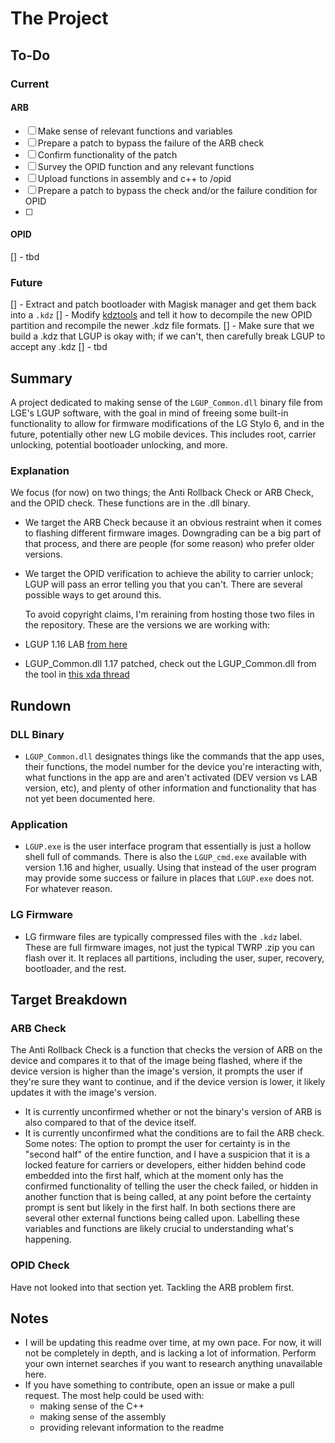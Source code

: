 # The Project

## To-Do
### Current
#### ARB
- [ ] Make sense of relevant functions and variables
- [ ] Prepare a patch to bypass the failure of the ARB check
- [ ] Confirm functionality of the patch 
- [ ] Survey the OPID function and any relevant functions
- [ ] Upload functions in assembly and c++ to /opid
- [ ] Prepare a patch to bypass the check and/or the failure condition for OPID
- [ ] 


#### OPID
[] - tbd

### Future
[] - Extract and patch bootloader with Magisk manager and get them back into a `.kdz`
  [] - Modify [kdztools](https://github.com/haise0/kdztools) and tell it how to decompile the new OPID partition and recompile the newer .kdz file formats.
  [] - Make sure that we build a .kdz that LGUP is okay with; if we can't, then carefully break LGUP to accept any .kdz
[] - tbd

## Summary
  A project dedicated to making sense of the `LGUP_Common.dll` binary file from LGE's LGUP software, with the goal in mind of freeing some built-in functionality to allow for firmware modifications of the LG Stylo 6, and in the future, potentially other new LG mobile devices. This includes root, carrier unlocking, potential bootloader unlocking, and more.


### Explanation
We focus (for now) on two things; the Anti Rollback Check or ARB Check, and the OPID check. These functions are in the .dll binary.
- We target the ARB Check because it an obvious restraint when it comes to flashing different firmware images. Downgrading can be a big part of that process, and there are people (for some reason) who prefer older versions. 
- We target the OPID verification to achieve the ability to carrier unlock; LGUP will pass an error telling you that you can't. There are several possible ways to get around this.

  To avoid copyright claims, I'm reraining from hosting those two files in the repository. These are the versions we are working with:
- LGUP 1.16 LAB [from here](https://androidfilehost.com/?fid=4349826312261753003)
- LGUP_Common.dll 1.17 patched, check out the LGUP_Common.dll from the tool in [this xda thread](https://forum.xda-developers.com/t/lgup-flash-utility-based-on-lgup-1-16-cmd-and-lgup-1-17-lgup_common-dll.4112121/)


## Rundown
### DLL Binary
- `LGUP_Common.dll` designates things like the commands that the app uses, their functions, the model number for the device you're interacting with, what functions in the app are and aren't activated (DEV version vs LAB version, etc), and plenty of other information and functionality that has not yet been documented here.
### Application
- `LGUP.exe` is the user interface program that essentially is just a hollow shell full of commands. There is also the `LGUP_cmd.exe` available with version 1.16 and higher, usually. Using that instead of the user program may provide some success or failure in places that `LGUP.exe` does not. For whatever reason.
### LG Firmware
- LG firmware files are typically compressed files with the `.kdz` label. These are full firmware images, not just the typical TWRP .zip you can flash over it. It replaces all partitions, including the user, super, recovery, bootloader, and the rest.

## Target Breakdown
### ARB Check
  The Anti Rollback Check is a function that checks the version of ARB on the device and compares it to that of the image being flashed, where if the device version is higher than the image's version, it prompts the user if they're sure they want to continue, and if the device version is lower, it likely updates it with the image's version.
- It is currently unconfirmed whether or not the binary's version of ARB is also compared to that of the device itself. 
- It is currently unconfirmed what the conditions are to fail the ARB check. \
  Some notes:
  The option to prompt the user for certainty is in the "second half" of the entire function, and I have a suspicion that it is a locked feature for carriers or developers, either hidden behind code embedded into the first half, which at the moment only has the confirmed functionality of telling the user the check failed, or hidden in another function that is being called, at any point before the certainty prompt is sent but likely in the first half. In both sections there are several other external functions being called upon. Labelling these variables and functions are likely crucial to understanding what's happening.

### OPID Check
Have not looked into that section yet. Tackling the ARB problem first.

## Notes 
- I will be updating this readme over time, at my own pace. For now, it will not be completely in depth, and is lacking a lot of information. Perform your own internet searches if you want to research anything unavailable here.
- If you have something to contribute, open an issue or make a pull request. The most help could be used with: 
  - making sense of the C++
  - making sense of the assembly
  - providing relevant information to the readme 

